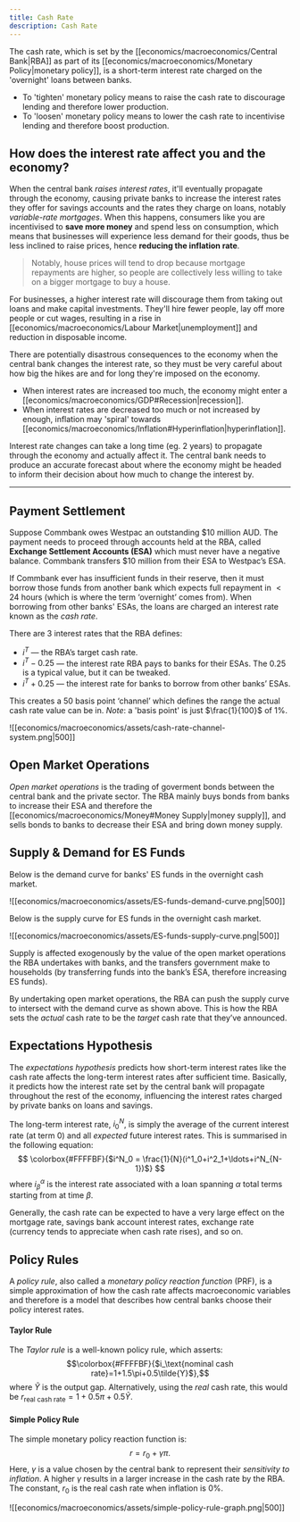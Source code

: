 ```yaml
---
title: Cash Rate
description: Cash Rate
---
```


The cash rate, which is set by the [[economics/macroeconomics/Central Bank|RBA]] as part of its [[economics/macroeconomics/Monetary Policy|monetary policy]], is a short-term interest rate charged on the 'overnight' loans between banks.
- To 'tighten' monetary policy means to raise the cash rate to discourage lending and therefore lower production.
- To 'loosen' monetary policy means to lower the cash rate to incentivise lending and therefore boost production.

## How does the interest rate affect you and the economy?
When the central bank *raises interest rates*, it'll eventually propagate through the economy, causing private banks to increase the interest rates they offer for savings accounts and the rates they charge on loans, notably *variable-rate mortgages*. When this happens, consumers like you are incentivised to **save more money** and spend less on consumption, which means that businesses will experience less demand for their goods, thus be less inclined to raise prices, hence **reducing the inflation rate**.

> Notably, house prices will tend to drop because mortgage repayments are higher, so people are collectively less willing to take on a bigger mortgage to buy a house.

For businesses, a higher interest rate will discourage them from taking out loans and make capital investments. They'll hire fewer people, lay off more people or cut wages, resulting in a rise in [[economics/macroeconomics/Labour Market|unemployment]] and reduction in disposable income.

There are potentially disastrous consequences to the economy when the central bank changes the interest rate, so they must be very careful about how big the hikes are and for long they're imposed on the economy.
- When interest rates are increased too much, the economy might enter a [[economics/macroeconomics/GDP#Recession|recession]].
- When interest rates are decreased too much or not increased by enough, inflation may 'spiral' towards [[economics/macroeconomics/Inflation#Hyperinflation|hyperinflation]].

Interest rate changes can take a long time (eg. 2 years) to propagate through the economy and actually affect it. The central bank needs to produce an accurate forecast about where the economy might be headed to inform their decision about how much to change the interest by.

---

## Payment Settlement
Suppose Commbank owes Westpac an outstanding $10 million AUD. The payment needs to proceed through accounts held at the RBA, called **Exchange Settlement Accounts (ESA)** which must never have a negative balance. Commbank transfers $10 million from their ESA to Westpac’s ESA. 

If Commbank ever has insufficient funds in their reserve, then it must borrow those funds from another bank which expects full repayment in $<24$ hours (which is where the term ‘overnight’ comes from). When borrowing from other banks' ESAs, the loans are charged an interest rate known as the *cash rate*.

There are 3 interest rates that the RBA defines:
- $i^T$ — the RBA’s target cash rate.
- $i^T-0.25$ — the interest rate RBA pays to banks for their ESAs. The $0.25$ is a typical value, but it can be tweaked.
- $i^T+0.25$ — the interest rate for banks to borrow from other banks’ ESAs.

This creates a 50 basis point ‘channel’ which defines the range the actual cash rate value can be in. *Note*: a 'basis point' is just $\frac{1}{100}$ of $1\%$. 

![[economics/macroeconomics/assets/cash-rate-channel-system.png|500]]

## Open Market Operations
*Open market operations* is the trading of goverment bonds between the central bank and the private sector. The RBA mainly buys bonds from banks to increase their ESA and therefore the [[economics/macroeconomics/Money#Money Supply|money supply]], and sells bonds to banks to decrease their ESA and bring down money supply.

## Supply & Demand for ES Funds
Below is the demand curve for banks' ES funds in the overnight cash market.

![[economics/macroeconomics/assets/ES-funds-demand-curve.png|500]]

Below is the supply curve for ES funds in the overnight cash market.

![[economics/macroeconomics/assets/ES-funds-supply-curve.png|500]]

Supply is affected exogenously by the value of the open market operations the RBA undertakes with banks, and the transfers government make to households (by transferring funds into the bank’s ESA, therefore increasing ES funds).

By undertaking open market operations, the RBA can push the supply curve to intersect with the demand curve as shown above. This is how the RBA sets the *actual* cash rate to be the *target* cash rate that they’ve announced.

## Expectations Hypothesis
The *expectations hypothesis* predicts how short-term interest rates like the cash rate affects the long-term interest rates after sufficient time. Basically, it predicts how the interest rate set by the central bank will propagate throughout the rest of the economy, influencing the interest rates charged by private banks on loans and savings.

The long-term interest rate, $i^N_0$, is simply the average of the current interest rate (at term 0) and all *expected* future interest rates. This is summarised in the following equation:
$$
	\colorbox{#FFFFBF}{$i^N_0 = \frac{1}{N}(i^1_0+i^2_1+\ldots+i^N_{N-1})$}
$$
where $i^\alpha_\beta$ is the interest rate associated with a loan spanning $\alpha$ total terms starting from at time $\beta$.

Generally, the cash rate can be expected to have a very large effect on the mortgage rate, savings bank account interest rates, exchange rate (currency tends to appreciate when cash rate rises), and so on.

## Policy Rules
A *policy rule*, also called a *monetary policy reaction function* (PRF), is a simple approximation of how the cash rate affects macroeconomic variables and therefore is a model that describes how central banks choose their policy interest rates. 

#### Taylor Rule
The *Taylor rule* is a well-known policy rule, which asserts:
$$\colorbox{#FFFFBF}{$i_\text{nominal cash rate}=1+1.5\pi+0.5\tilde{Y}$},$$
where $\tilde{Y}$ is the output gap. Alternatively, using the *real* cash rate, this would be $r_\text{real cash rate} = 1 + 0.5\pi + 0.5\tilde{Y}$.

#### Simple Policy Rule
The simple monetary policy reaction function is:
$$
	r = r_{0}+ \gamma \pi.
$$
Here, $\gamma$ is a value chosen by the central bank to represent their *sensitivity to inflation*. A higher $\gamma$ results in a larger increase in the cash rate by the RBA. The constant, $r_0$ is the real cash rate when inflation is $0\%$.

![[economics/macroeconomics/assets/simple-policy-rule-graph.png|500]]
